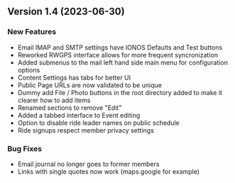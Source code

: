  ## Version 1.4 (2023-06-30)
 ### New Features
 - Email IMAP and SMTP settings have IONOS Defaults and Test buttons
 - Reworked RWGPS interface allows for more frequent syncronization
 - Added submenus to the mail left hand side main menu for configuration options
 - Content Settings has tabs for better UI
 - Public Page URLs are now validated to be unique
 - Dummy add File / Photo buttons in the root directory added to make it clearer how to add items
 - Renamed sections to remove "Edit"
 - Added a tabbed interface to Event editing
 - Option to disable ride leader names on public schedule
 - Ride signups respect member privacy settings

 ### Bug Fixes
 - Email journal no longer goes to former members
 - Links with single quotes now work (maps.google for example)


